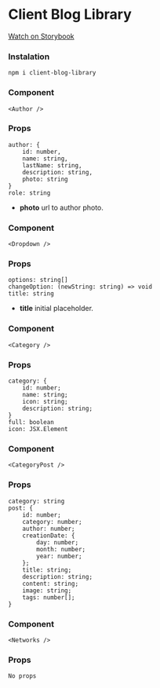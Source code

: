 # Client Blog Library

[Watch on Storybook](https://main--meek-bublanina-1598a7.netlify.app/)

### Instalation

```
npm i client-blog-library
```

### Component

```
<Author />
```

### Props

```
author: {
    id: number,
    name: string,
    lastName: string,
    description: string,
    photo: string
}
role: string
```

- **photo** url to author photo.

### Component

```
<Dropdown />
```

### Props

```
options: string[]
changeOption: (newString: string) => void
title: string
```

- **title** initial placeholder.

### Component

```
<Category />
```

### Props

```
category: {
    id: number;
    name: string;
    icon: string;
    description: string;
}
full: boolean
icon: JSX.Element
```

### Component

```
<CategoryPost />
```

### Props

```
category: string
post: {
    id: number;
    category: number;
    author: number;
    creationDate: {
        day: number;
        month: number;
        year: number;
    };
    title: string;
    description: string;
    content: string;
    image: string;
    tags: number[];
}
```

### Component

```
<Networks />
```

### Props

```
No props
```
